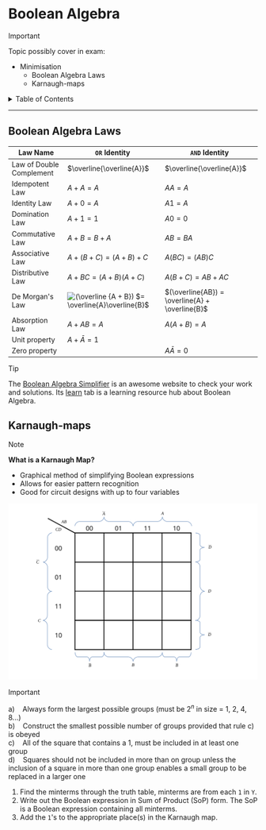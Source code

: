 # Boolean Algebra

> [!IMPORTANT]
> Topic possibly cover in exam:
> - Minimisation
>   - Boolean Algebra Laws
>   - Karnaugh-maps

<details>

<summary>Table of Contents</summary>

1. [Boolean Algebra Laws](#boolean-algebra-laws)
2. [Karnaugh-maps](#karnaugh-maps)

</details>

***

## Boolean Algebra Laws

| Law Name | `OR` Identity | `AND` Identity |
| -------- | ------------- | ---------------|
| Law of Double Complement | $\overline{\overline{A}}$ | $\overline{\overline{A}}$ |
| Idempotent Law | $A + A = A$ | $AA = A$ |
| Identity Law | $A + 0 = A$ | $A1 = A$ |
| Domination Law | $A + 1 = 1$ | $A0 = 0$ |
| Commutative Law | $A + B = B + A$ | $AB = BA$ |
| Associative Law | $A + (B + C) = (A + B) + C$ | $A(BC) = (AB)C$ |
| Distributive Law | $A + BC = (A + B)(A + C)$ | $A(B + C) = AB + AC$ |
| De Morgan's Law | ![(\overline {A + B})](https://latex.codecogs.com/svg.image?(\overline{A&plus;B})) $= \overline{A}\overline{B}$ | $(\overline{AB}) = \overline{A} + \overline{B}$ |
| Absorption Law | $A + AB = A$ | $A(A + B) = A$ |
| Unit property | $A + \bar{A} = 1$ | &nbsp; |
| Zero property | &nbsp; | $A\bar{A} = 0$ |

> [!TIP]
> The [Boolean Algebra Simplifier](https://www.boolean-algebra.com/) is an awesome website to check your work and solutions. Its [learn](https://www.boolean-algebra.com/learn) tab is a learning resource hub about Boolean Algebra.

## Karnaugh-maps

> [!NOTE]
> **What is a Karnaugh Map?**
> - Graphical method of simplifying Boolean expressions
> - Allows for easier pattern recognition
> - Good for circuit designs with up to four variables

![4 variables Karnaugh Map](/assets/boolean-algebra/4-var_K-map.svg)

> [!IMPORTANT]
> a)&nbsp;&nbsp;&nbsp;&nbsp;Always form the largest possible groups (must be $2^{n}$ in size = 1, 2, 4, 8...)<br />
> b)&nbsp;&nbsp;&nbsp;&nbsp;Construct the smallest possible number of groups provided that rule c) is obeyed<br />
> c)&nbsp;&nbsp;&nbsp;&nbsp;All of the square that contains a 1, must be included in at least one group<br />
> d)&nbsp;&nbsp;&nbsp;&nbsp;Squares should not be included in more than on group unless the inclusion of a square in more than one group enables a small group to be replaced in a larger one

1. Find the minterms through the truth table, minterms are from each `1` in `Y`.
2. Write out the Boolean expression in Sum of Product (SoP) form. The SoP is a Boolean expression containing all minterms.
3. Add the `1`'s to the appropriate place(s) in the Karnaugh map.
